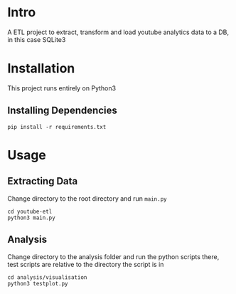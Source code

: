 # Intro
A ETL project to extract, transform and load youtube analytics data to a DB, in this case SQLite3

# Installation
This project runs entirely on Python3

## Installing Dependencies
```
pip install -r requirements.txt
```

# Usage
## Extracting Data
Change directory to the root directory and run `main.py`
```
cd youtube-etl
python3 main.py
```

## Analysis
Change directory to the analysis folder and run the python scripts there, test scripts are relative to the directory the script is in
```
cd analysis/visualisation
python3 testplot.py
```

